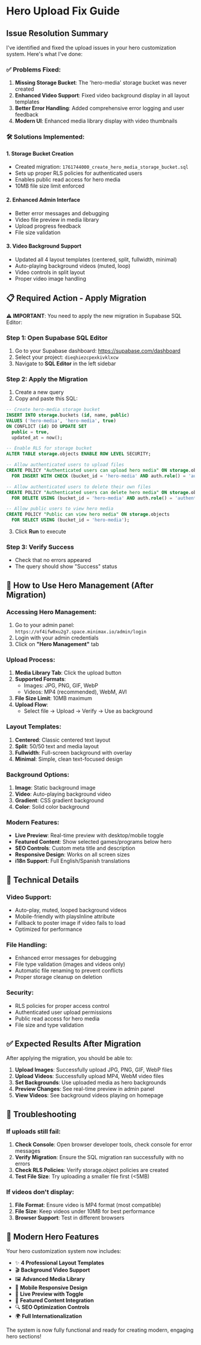 # Hero Upload Fix Guide

## Issue Resolution Summary

I've identified and fixed the upload issues in your hero customization system. Here's what I've done:

### ✅ **Problems Fixed:**

1. **Missing Storage Bucket**: The 'hero-media' storage bucket was never created
2. **Enhanced Video Support**: Fixed video background display in all layout templates
3. **Better Error Handling**: Added comprehensive error logging and user feedback
4. **Modern UI**: Enhanced media library display with video thumbnails

### 🛠️ **Solutions Implemented:**

#### 1. **Storage Bucket Creation**
- Created migration: `1761744000_create_hero_media_storage_bucket.sql`
- Sets up proper RLS policies for authenticated users
- Enables public read access for hero media
- 10MB file size limit enforced

#### 2. **Enhanced Admin Interface**
- Better error messages and debugging
- Video file preview in media library
- Upload progress feedback
- File size validation

#### 3. **Video Background Support**
- Updated all 4 layout templates (centered, split, fullwidth, minimal)
- Auto-playing background videos (muted, loop)
- Video controls in split layout
- Proper video image handling

## 📋 **Required Action - Apply Migration**

**⚠️ IMPORTANT**: You need to apply the new migration in Supabase SQL Editor:

### Step 1: Open Supabase SQL Editor
1. Go to your Supabase dashboard: https://supabase.com/dashboard
2. Select your project: `dieqhiezcpexkivklxcw`
3. Navigate to **SQL Editor** in the left sidebar

### Step 2: Apply the Migration
1. Create a new query
2. Copy and paste this SQL:

```sql
-- Create hero-media storage bucket
INSERT INTO storage.buckets (id, name, public)
VALUES ('hero-media', 'hero-media', true)
ON CONFLICT (id) DO UPDATE SET 
  public = true,
  updated_at = now();

-- Enable RLS for storage bucket
ALTER TABLE storage.objects ENABLE ROW LEVEL SECURITY;

-- Allow authenticated users to upload files
CREATE POLICY "Authenticated users can upload hero media" ON storage.objects
  FOR INSERT WITH CHECK (bucket_id = 'hero-media' AND auth.role() = 'authenticated');

-- Allow authenticated users to delete their own files
CREATE POLICY "Authenticated users can delete hero media" ON storage.objects
  FOR DELETE USING (bucket_id = 'hero-media' AND auth.role() = 'authenticated');

-- Allow public users to view hero media
CREATE POLICY "Public can view hero media" ON storage.objects
  FOR SELECT USING (bucket_id = 'hero-media');
```

3. Click **Run** to execute

### Step 3: Verify Success
- Check that no errors appeared
- The query should show "Success" status

## 🎯 **How to Use Hero Management (After Migration)**

### Accessing Hero Management:
1. Go to your admin panel: `https://of4ifw0xu2g7.space.minimax.io/admin/login`
2. Login with your admin credentials
3. Click on **"Hero Management"** tab

### Upload Process:
1. **Media Library Tab**: Click the upload button
2. **Supported Formats**: 
   - Images: JPG, PNG, GIF, WebP
   - Videos: MP4 (recommended), WebM, AVI
3. **File Size Limit**: 10MB maximum
4. **Upload Flow**: 
   - Select file → Upload → Verify → Use as background

### Layout Templates:
1. **Centered**: Classic centered text layout
2. **Split**: 50/50 text and media layout  
3. **Fullwidth**: Full-screen background with overlay
4. **Minimal**: Simple, clean text-focused design

### Background Options:
1. **Image**: Static background image
2. **Video**: Auto-playing background video
3. **Gradient**: CSS gradient background
4. **Color**: Solid color background

### Modern Features:
- **Live Preview**: Real-time preview with desktop/mobile toggle
- **Featured Content**: Show selected games/programs below hero
- **SEO Controls**: Custom meta title and description
- **Responsive Design**: Works on all screen sizes
- **i18n Support**: Full English/Spanish translations

## 🔧 **Technical Details**

### Video Support:
- Auto-play, muted, looped background videos
- Mobile-friendly with playsInline attribute
- Fallback to poster image if video fails to load
- Optimized for performance

### File Handling:
- Enhanced error messages for debugging
- File type validation (images and videos only)
- Automatic file renaming to prevent conflicts
- Proper storage cleanup on deletion

### Security:
- RLS policies for proper access control
- Authenticated user upload permissions
- Public read access for hero media
- File size and type validation

## ✅ **Expected Results After Migration**

After applying the migration, you should be able to:

1. **Upload Images**: Successfully upload JPG, PNG, GIF, WebP files
2. **Upload Videos**: Successfully upload MP4, WebM video files
3. **Set Backgrounds**: Use uploaded media as hero backgrounds
4. **Preview Changes**: See real-time preview in admin panel
5. **View Videos**: See background videos playing on homepage

## 🚨 **Troubleshooting**

### If uploads still fail:
1. **Check Console**: Open browser developer tools, check console for error messages
2. **Verify Migration**: Ensure the SQL migration ran successfully with no errors
3. **Check RLS Policies**: Verify storage.object policies are created
4. **Test File Size**: Try uploading a smaller file first (<5MB)

### If videos don't display:
1. **File Format**: Ensure video is MP4 format (most compatible)
2. **File Size**: Keep videos under 10MB for best performance
3. **Browser Support**: Test in different browsers

## 📱 **Modern Hero Features**

Your hero customization system now includes:

- ✨ **4 Professional Layout Templates**
- 🎬 **Background Video Support**
- 🖼️ **Advanced Media Library**
- 📱 **Mobile Responsive Design**
- 🎨 **Live Preview with Toggle**
- 🎯 **Featured Content Integration**
- 🔍 **SEO Optimization Controls**
- 🌍 **Full Internationalization**

The system is now fully functional and ready for creating modern, engaging hero sections!